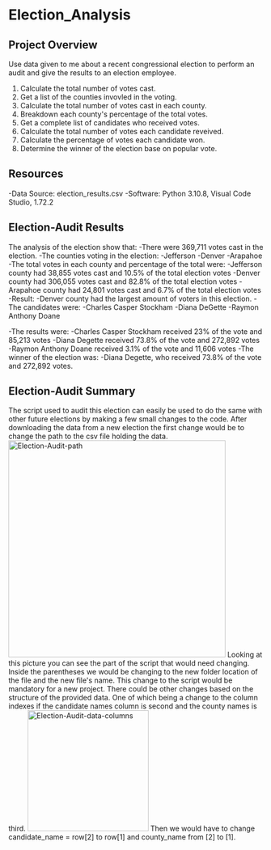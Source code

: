 # Election_Analysis

## Project Overview
Use data given to me about a recent congressional election to perform an audit and give the results to an election employee.

1. Calculate the total number of votes cast.
2. Get a list of the counties invovled in the voting.
3. Calculate the total number of votes cast in each county.
4. Breakdown each county's percentage of the total votes.
5. Get a complete list of candidates who received votes.
6. Calculate the total number of votes each candidate reveived.
7. Calculate the percentage of votes each candidate won.
8. Determine the winner of the election base on popular vote.

## Resources
-Data Source: election_results.csv
-Software: Python 3.10.8, Visual Code Studio, 1.72.2

## Election-Audit Results
The analysis of the election show that:
-There were 369,711 votes cast in the election.
-The counties voting in the election:
  -Jefferson
  -Denver
  -Arapahoe
-The total votes in each county and percentage of the total were:
  -Jefferson county had 38,855 votes cast and 10.5% of the total election votes
  -Denver county had 306,055 votes cast and 82.8% of the total election votes
  -Arapahoe county had 24,801 votes cast and 6.7% of the total election votes
-Result:
  -Denver county had the largest amount of voters in this election.
-The candidates were:
  -Charles Casper Stockham
  -Diana DeGette
  -Raymon Anthony Doane

-The results were:
  -Charles Casper Stockham received 23% of the vote and 85,213 votes
  -Diana Degette received 73.8% of the vote and 272,892 votes
  -Raymon Anthony Doane received 3.1% of the vote and 11,606 votes
 -The winner of the election was:
  -Diana Degette, who received 73.8% of the vote and 272,892 votes.
  
  ## Election-Audit Summary
  The script used to audit this election can easily be used to do the same with other future elections by making a few small changes to the code. After downloading the data from a new election the first change would be to change the path to the csv file holding the data. <img width="429" alt="Election-Audit-path" src="https://user-images.githubusercontent.com/114922260/199110899-12dab8d0-983b-43bf-bd30-31e97849d35b.png"> Looking at this picture you can see the part of the script that would need changing. Inside the parentheses we would be changing to the new folder location of the file and the new file's name. This change to the script would be mandatory for a new project. There could be other changes based on the structure of the provided data. One of which being a change to the column indexes if the candidate names column is second and the county names is third. <img width="239" alt="Election-Audit-data-columns" src="https://user-images.githubusercontent.com/114922260/199112531-15bcca47-0261-4f56-8560-b40f6a3a5be5.png"> Then we would have to change candidate_name = row[2] to row[1] and county_name from [2] to [1]. 
